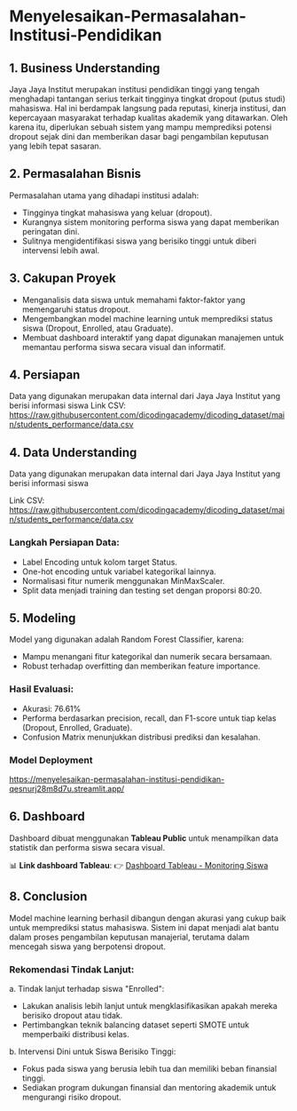 # Menyelesaikan-Permasalahan-Institusi-Pendidikan

## 1. Business Understanding

Jaya Jaya Institut merupakan institusi pendidikan tinggi yang tengah menghadapi tantangan serius terkait tingginya tingkat dropout (putus studi) mahasiswa. Hal ini berdampak langsung pada reputasi, kinerja institusi, dan kepercayaan masyarakat terhadap kualitas akademik yang ditawarkan. Oleh karena itu, diperlukan sebuah sistem yang mampu memprediksi potensi dropout sejak dini dan memberikan dasar bagi pengambilan keputusan yang lebih tepat sasaran.

## 2. Permasalahan Bisnis
Permasalahan utama yang dihadapi institusi adalah:

- Tingginya tingkat mahasiswa yang keluar (dropout).
- Kurangnya sistem monitoring performa siswa yang dapat memberikan peringatan dini.
- Sulitnya mengidentifikasi siswa yang berisiko tinggi untuk diberi intervensi lebih awal.

## 3. Cakupan Proyek
- Menganalisis data siswa untuk memahami faktor-faktor yang memengaruhi status dropout.
- Mengembangkan model machine learning untuk memprediksi status siswa (Dropout, Enrolled, atau Graduate).
- Membuat dashboard interaktif yang dapat digunakan manajemen untuk memantau performa siswa secara visual dan informatif.

## 4. Persiapan
Data yang digunakan merupakan data internal dari Jaya Jaya Institut yang berisi informasi siswa
Link CSV: https://raw.githubusercontent.com/dicodingacademy/dicoding_dataset/main/students_performance/data.csv

## 4. Data Understanding

Data yang digunakan merupakan data internal dari Jaya Jaya Institut yang berisi informasi siswa

Link CSV: https://raw.githubusercontent.com/dicodingacademy/dicoding_dataset/main/students_performance/data.csv

### Langkah Persiapan Data:

- Label Encoding untuk kolom target Status.
- One-hot encoding untuk variabel kategorikal lainnya.
- Normalisasi fitur numerik menggunakan MinMaxScaler.
- Split data menjadi training dan testing set dengan proporsi 80:20.

## 5. Modeling
Model yang digunakan adalah Random Forest Classifier, karena:
- Mampu menangani fitur kategorikal dan numerik secara bersamaan.
- Robust terhadap overfitting dan memberikan feature importance.

### Hasil Evaluasi:
- Akurasi: 76.61%
- Performa berdasarkan precision, recall, dan F1-score untuk tiap kelas (Dropout, Enrolled, Graduate).
- Confusion Matrix menunjukkan distribusi prediksi dan kesalahan.

### Model Deployment
https://menyelesaikan-permasalahan-institusi-pendidikan-qesnurj28m8d7u.streamlit.app/

## 6. Dashboard

Dashboard dibuat menggunakan **Tableau Public** untuk menampilkan data statistik dan performa siswa secara visual.

📊 **Link dashboard Tableau**:
👉 [Dashboard Tableau - Monitoring Siswa](https://public.tableau.com/app/profile/muhammad.fauzan.alkhairi/viz/Dashboard_17478160134210/Dashboard1)

## 8. Conclusion
Model machine learning berhasil dibangun dengan akurasi yang cukup baik untuk memprediksi status mahasiswa. Sistem ini dapat menjadi alat bantu dalam proses pengambilan keputusan manajerial, terutama dalam mencegah siswa yang berpotensi dropout.

### Rekomendasi Tindak Lanjut:
a. Tindak lanjut terhadap siswa "Enrolled":
- Lakukan analisis lebih lanjut untuk mengklasifikasikan apakah mereka berisiko dropout atau tidak.
- Pertimbangkan teknik balancing dataset seperti SMOTE untuk memperbaiki distribusi kelas.

b. Intervensi Dini untuk Siswa Berisiko Tinggi:
- Fokus pada siswa yang berusia lebih tua dan memiliki beban finansial tinggi.
- Sediakan program dukungan finansial dan mentoring akademik untuk mengurangi risiko dropout.
